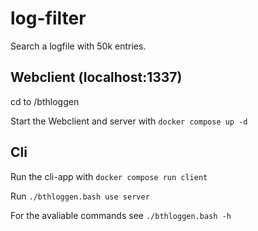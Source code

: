 # log-filter

Search a logfile with 50k entries.

## Webclient (localhost:1337)

cd to /bthloggen

Start the Webclient and server with
`docker compose up -d`

## Cli

Run the cli-app with
`docker compose run client`

Run
`./bthloggen.bash use server`

For the avaliable commands see
`./bthloggen.bash -h`
